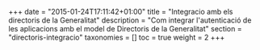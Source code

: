 +++
date        = "2015-01-24T17:11:42+01:00"
title       = "Integracio amb els directoris de la Generalitat"
description = "Com integrar l'autenticació de les aplicacions amb el model de Directoris de la Generalitat"
section     = "directoris-integracio"
taxonomies  = []
toc 		= true
weight 		= 2
+++



<script>
window.location.href = "/directoris-integracio/";
</script>
